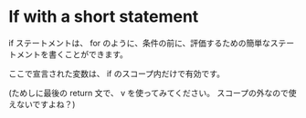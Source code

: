 # If with a short statement

if ステートメントは、 for のように、条件の前に、評価するための簡単なステートメントを書くことができます。

ここで宣言された変数は、 if のスコープ内だけで有効です。

(ためしに最後の return 文で、 v を使ってみてください。 スコープの外なので使えないですよね？)
